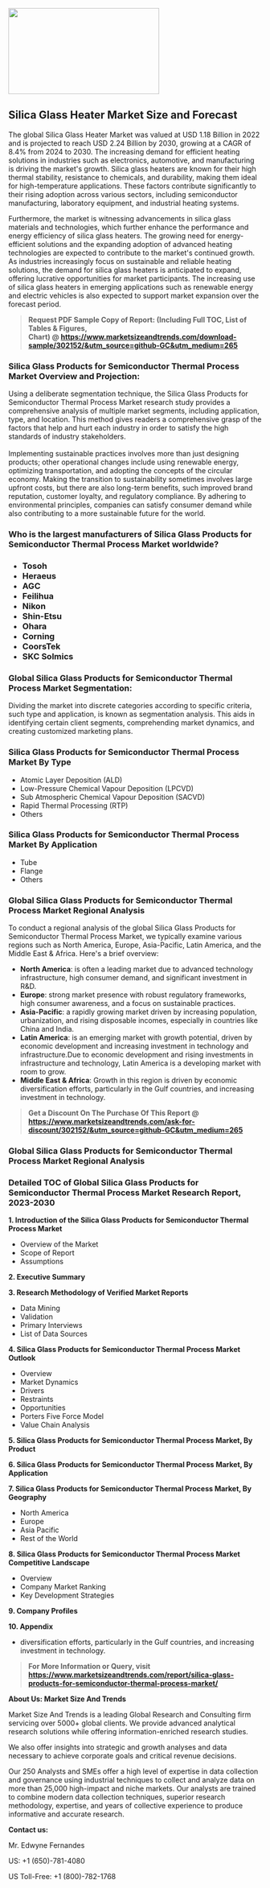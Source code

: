 <p><img class="alignnone size-medium wp-image-20088" src="https://ffe5etoiles.com/wp-content/uploads/2024/12/MST1-300x171.png" alt="" width="300" height="171" /></p><h2>Silica Glass Heater Market Size and Forecast</h2><p>The global Silica Glass Heater Market was valued at USD 1.18 Billion in 2022 and is projected to reach USD 2.24 Billion by 2030, growing at a CAGR of 8.4% from 2024 to 2030. The increasing demand for efficient heating solutions in industries such as electronics, automotive, and manufacturing is driving the market's growth. Silica glass heaters are known for their high thermal stability, resistance to chemicals, and durability, making them ideal for high-temperature applications. These factors contribute significantly to their rising adoption across various sectors, including semiconductor manufacturing, laboratory equipment, and industrial heating systems.</p><p>Furthermore, the market is witnessing advancements in silica glass materials and technologies, which further enhance the performance and energy efficiency of silica glass heaters. The growing need for energy-efficient solutions and the expanding adoption of advanced heating technologies are expected to contribute to the market's continued growth. As industries increasingly focus on sustainable and reliable heating solutions, the demand for silica glass heaters is anticipated to expand, offering lucrative opportunities for market participants. The increasing use of silica glass heaters in emerging applications such as renewable energy and electric vehicles is also expected to support market expansion over the forecast period.</p></p><blockquote id="" class=""><strong>Request PDF Sample Copy of Report: (Including Full TOC, List of Tables &amp; Figures, Chart)&nbsp;@&nbsp;<strong><a href="https://www.marketsizeandtrends.com/download-sample/302152/&utm_source=github-GC&utm_medium=265" target="_blank">https://www.marketsizeandtrends.com/download-sample/302152/&utm_source=github-GC&utm_medium=265</a></strong></strong></blockquote><h3 id="" class="">Silica Glass Products for Semiconductor Thermal Process Market&nbsp;Overview and Projection:</h3><p id="" class="">Using a deliberate segmentation technique, the Silica Glass Products for Semiconductor Thermal Process Market research study provides a comprehensive analysis of multiple market segments, including application, type, and location. This method gives readers a comprehensive grasp of the factors that help and hurt each industry in order to satisfy the high standards of industry stakeholders. <br /> <br />Implementing sustainable practices involves more than just designing products; other operational changes include using renewable energy, optimizing transportation, and adopting the concepts of the circular economy. Making the transition to sustainability sometimes involves large upfront costs, but there are also long-term benefits, such improved brand reputation, customer loyalty, and regulatory compliance. By adhering to environmental principles, companies can satisfy consumer demand while also contributing to a more sustainable future for the world.</p><h3 id="" class="">Who is the largest manufacturers of&nbsp;Silica Glass Products for Semiconductor Thermal Process Market worldwide?</h3><h3 class=""><p><ul><li>Tosoh </li><li> Heraeus </li><li> AGC </li><li> Feilihua </li><li> Nikon </li><li> Shin-Etsu </li><li> Ohara </li><li> Corning </li><li> CoorsTek </li><li> SKC Solmics</li></ul></p></h3><h3 id="" class="">Global&nbsp;Silica Glass Products for Semiconductor Thermal Process Market Segmentation:</h3><p id="" class="">Dividing the market into discrete categories according to specific criteria, such type and application, is known as segmentation analysis. This aids in identifying certain client segments, comprehending market dynamics, and creating customized marketing plans.</p><h3 id="" class="">Silica Glass Products for Semiconductor Thermal Process Market&nbsp;By Type</h3><p><p><ul><li>Atomic Layer Deposition (ALD)</li><li> Low-Pressure Chemical Vapour Deposition (LPCVD)</li><li> Sub Atmospheric Chemical Vapour Deposition (SACVD)</li><li> Rapid Thermal Processing (RTP)</li><li> Others</p></li></ul></p></p><h3 id="" class="">Silica Glass Products for Semiconductor Thermal Process Market&nbsp;By Application</h3><p class=""><p><ul><li>Tube</li><li> Flange</li><li> Others</li></ul></p></p><h3 id="" class="">Global Silica Glass Products for Semiconductor Thermal Process Market Regional Analysis</h3><p id="" class="">To conduct a regional analysis of the global Silica Glass Products for Semiconductor Thermal Process Market, we typically examine various regions such as North America, Europe, Asia-Pacific, Latin America, and the Middle East &amp; Africa. Here's a brief overview:</p><ul><li><strong>North America</strong>: is often a leading market due to advanced technology infrastructure, high consumer demand, and significant investment in R&amp;D.</li><li><strong>Europe</strong>: strong market presence with robust regulatory frameworks, high consumer awareness, and a focus on sustainable practices.</li><li><strong>Asia-Pacific</strong>: a rapidly growing market driven by increasing population, urbanization, and rising disposable incomes, especially in countries like China and India.</li><li><strong>Latin America</strong>: is an emerging market with growth potential, driven by economic development and increasing investment in technology and infrastructure.Due to economic development and rising investments in infrastructure and technology, Latin America is a developing market with room to grow.</li><li><strong>Middle East &amp; Africa</strong>: Growth in this region is driven by economic diversification efforts, particularly in the Gulf countries, and increasing investment in technology.</li></ul><blockquote id="" class=""><strong>Get a Discount On The Purchase Of This Report @ <strong><a href="https://www.marketsizeandtrends.com/ask-for-discount/302152/&utm_source=github-GC&utm_medium=265" target="_blank">https://www.marketsizeandtrends.com/ask-for-discount/302152/&utm_source=github-GC&utm_medium=265</a></strong></strong></blockquote><h3 id="" class="">Global Silica Glass Products for Semiconductor Thermal Process Market Regional Analysis</h3><h3 id="" class="">Detailed TOC of Global Silica Glass Products for Semiconductor Thermal Process Market Research Report, 2023-2030</h3><p id="" class=""><strong>1. Introduction of the Silica Glass Products for Semiconductor Thermal Process Market</strong></p><ul><li>Overview of the Market</li><li>Scope of Report</li><li>Assumptions</li></ul><p id="" class=""><strong>2. Executive Summary</strong></p><p id="" class=""><strong>3. Research Methodology of Verified Market Reports</strong></p><ul><li>Data Mining</li><li>Validation</li><li>Primary Interviews</li><li>List of Data Sources</li></ul><p id="" class=""><strong>4. Silica Glass Products for Semiconductor Thermal Process Market Outlook</strong></p><ul><li>Overview</li><li>Market Dynamics</li><li>Drivers</li><li>Restraints</li><li>Opportunities</li><li>Porters Five Force Model</li><li>Value Chain Analysis</li></ul><p id="" class=""><strong>5. Silica Glass Products for Semiconductor Thermal Process Market, By Product</strong></p><p id="" class=""><strong>6. Silica Glass Products for Semiconductor Thermal Process Market, By Application</strong></p><p id="" class=""><strong>7. Silica Glass Products for Semiconductor Thermal Process Market, By Geography</strong></p><ul><li>North America</li><li>Europe</li><li>Asia Pacific</li><li>Rest of the World</li></ul><p id="" class=""><strong>8. Silica Glass Products for Semiconductor Thermal Process Market Competitive Landscape</strong></p><ul><li>Overview</li><li>Company Market Ranking</li><li>Key Development Strategies</li></ul><p id="" class=""><strong>9. Company Profiles</strong></p><p id="" class=""><strong>10. Appendix</strong></p><ul><li>diversification efforts, particularly in the Gulf countries, and increasing investment in technology.</li></ul><blockquote id="" class=""><strong>For More Information or Query, visit <strong><strong><a href="https://www.marketsizeandtrends.com/report/silica-glass-products-for-semiconductor-thermal-process-market/" target="_blank">https://www.marketsizeandtrends.com/report/silica-glass-products-for-semiconductor-thermal-process-market/</a></strong></strong></strong></blockquote><p id="" class=""><strong>About Us: Market Size And Trends</strong></p><p id="" class="">Market Size And Trends is a leading Global Research and Consulting firm servicing over 5000+ global clients. We provide advanced analytical research solutions while offering information-enriched research studies.</p><p id="" class="">We also offer insights into strategic and growth analyses and data necessary to achieve corporate goals and critical revenue decisions.</p><p id="" class="">Our 250 Analysts and SMEs offer a high level of expertise in data collection and governance using industrial techniques to collect and analyze data on more than 25,000 high-impact and niche markets. Our analysts are trained to combine modern data collection techniques, superior research methodology, expertise, and years of collective experience to produce informative and accurate research.</p><p id="" class=""><strong>Contact us:</strong></p><p id="" class="">Mr. Edwyne Fernandes</p><p id="" class="">US: +1 (650)-781-4080</p><p id="" class="">US Toll-Free: +1 (800)-782-1768</p>
